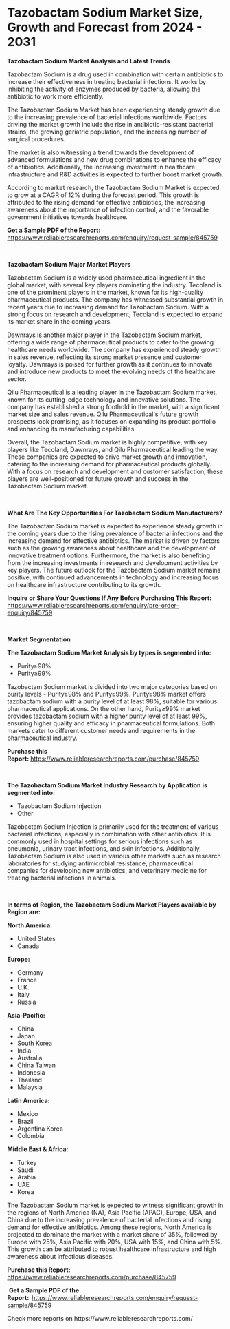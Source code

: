 <p><h1>Tazobactam Sodium Market Size, Growth and Forecast from 2024 - 2031</h1></p><p><strong>Tazobactam Sodium Market Analysis and Latest Trends</strong></p>
<p><p>Tazobactam Sodium is a drug used in combination with certain antibiotics to increase their effectiveness in treating bacterial infections. It works by inhibiting the activity of enzymes produced by bacteria, allowing the antibiotic to work more efficiently.</p><p>The Tazobactam Sodium Market has been experiencing steady growth due to the increasing prevalence of bacterial infections worldwide. Factors driving the market growth include the rise in antibiotic-resistant bacterial strains, the growing geriatric population, and the increasing number of surgical procedures.</p><p>The market is also witnessing a trend towards the development of advanced formulations and new drug combinations to enhance the efficacy of antibiotics. Additionally, the increasing investment in healthcare infrastructure and R&D activities is expected to further boost market growth.</p><p>According to market research, the Tazobactam Sodium Market is expected to grow at a CAGR of 12% during the forecast period. This growth is attributed to the rising demand for effective antibiotics, the increasing awareness about the importance of infection control, and the favorable government initiatives towards healthcare.</p></p>
<p><strong>Get a Sample PDF of the Report:&nbsp;</strong> <a href="https://www.reliableresearchreports.com/enquiry/request-sample/845759">https://www.reliableresearchreports.com/enquiry/request-sample/845759</a></p>
<p>&nbsp;</p>
<p><strong>Tazobactam Sodium Major Market Players</strong></p>
<p><p>Tazobactam Sodium is a widely used pharmaceutical ingredient in the global market, with several key players dominating the industry. Tecoland is one of the prominent players in the market, known for its high-quality pharmaceutical products. The company has witnessed substantial growth in recent years due to increasing demand for Tazobactam Sodium. With a strong focus on research and development, Tecoland is expected to expand its market share in the coming years.</p><p>Dawnrays is another major player in the Tazobactam Sodium market, offering a wide range of pharmaceutical products to cater to the growing healthcare needs worldwide. The company has experienced steady growth in sales revenue, reflecting its strong market presence and customer loyalty. Dawnrays is poised for further growth as it continues to innovate and introduce new products to meet the evolving needs of the healthcare sector.</p><p>Qilu Pharmaceutical is a leading player in the Tazobactam Sodium market, known for its cutting-edge technology and innovative solutions. The company has established a strong foothold in the market, with a significant market size and sales revenue. Qilu Pharmaceutical's future growth prospects look promising, as it focuses on expanding its product portfolio and enhancing its manufacturing capabilities.</p><p>Overall, the Tazobactam Sodium market is highly competitive, with key players like Tecoland, Dawnrays, and Qilu Pharmaceutical leading the way. These companies are expected to drive market growth and innovation, catering to the increasing demand for pharmaceutical products globally. With a focus on research and development and customer satisfaction, these players are well-positioned for future growth and success in the Tazobactam Sodium market.</p></p>
<p>&nbsp;</p>
<p><strong>What Are The Key Opportunities For Tazobactam Sodium Manufacturers?</strong></p>
<p><p>The Tazobactam Sodium market is expected to experience steady growth in the coming years due to the rising prevalence of bacterial infections and the increasing demand for effective antibiotics. The market is driven by factors such as the growing awareness about healthcare and the development of innovative treatment options. Furthermore, the market is also benefiting from the increasing investments in research and development activities by key players. The future outlook for the Tazobactam Sodium market remains positive, with continued advancements in technology and increasing focus on healthcare infrastructure contributing to its growth.</p></p>
<p><strong>Inquire or Share Your Questions If Any Before Purchasing This Report:</strong> <a href="https://www.reliableresearchreports.com/enquiry/pre-order-enquiry/845759">https://www.reliableresearchreports.com/enquiry/pre-order-enquiry/845759</a></p>
<p>&nbsp;</p>
<p><strong>Market Segmentation</strong></p>
<p><strong>The Tazobactam Sodium Market Analysis by types is segmented into:</strong></p>
<p><ul><li>Purity≥98%</li><li>Purity≥99%</li></ul></p>
<p><p>Tazobactam Sodium market is divided into two major categories based on purity levels - Purity≥98% and Purity≥99%. Purity≥98% market offers tazobactam sodium with a purity level of at least 98%, suitable for various pharmaceutical applications. On the other hand, Purity≥99% market provides tazobactam sodium with a higher purity level of at least 99%, ensuring higher quality and efficacy in pharmaceutical formulations. Both markets cater to different customer needs and requirements in the pharmaceutical industry.</p></p>
<p><strong>Purchase this Report:&nbsp;</strong><a href="https://www.reliableresearchreports.com/purchase/845759">https://www.reliableresearchreports.com/purchase/845759</a></p>
<p>&nbsp;</p>
<p><strong>The Tazobactam Sodium Market Industry Research by Application is segmented into:</strong></p>
<p><ul><li>Tazobactam Sodium Injection</li><li>Other</li></ul></p>
<p><p>Tazobactam Sodium Injection is primarily used for the treatment of various bacterial infections, especially in combination with other antibiotics. It is commonly used in hospital settings for serious infections such as pneumonia, urinary tract infections, and skin infections. Additionally, Tazobactam Sodium is also used in various other markets such as research laboratories for studying antimicrobial resistance, pharmaceutical companies for developing new antibiotics, and veterinary medicine for treating bacterial infections in animals.</p></p>
<p>&nbsp;</p>
<p><strong>In terms of Region, the Tazobactam Sodium Market Players available by Region are:</strong></p>
<p>
    <p> <strong> North America: </strong>
        <ul>
            <li>United States</li>
            <li>Canada</li>
        </ul>
        </p> 
    <p> <strong> Europe: </strong>
        <ul>
            <li>Germany</li>
            <li>France</li>
            <li>U.K.</li>
            <li>Italy</li>
            <li>Russia</li>
        </ul>
        </p> 
    <p> <strong> Asia-Pacific: </strong>
        <ul>
            <li>China</li>
            <li>Japan</li>
            <li>South Korea</li>
            <li>India</li>
            <li>Australia</li>
            <li>China Taiwan</li>
            <li>Indonesia</li>
            <li>Thailand</li>
            <li>Malaysia</li>
        </ul>
        </p> 
    <p> <strong> Latin America: </strong>
        <ul>
            <li>Mexico</li>
            <li>Brazil</li>
            <li>Argentina Korea</li>
            <li>Colombia</li>
        </ul>
        </p> 
    <p> <strong> Middle East & Africa: </strong>
        <ul>
            <li>Turkey</li>
            <li>Saudi</li>
            <li>Arabia</li>
            <li>UAE</li>
            <li>Korea</li>
        </ul>
    </p>
    </p>
<p><p>The Tazobactam Sodium market is expected to witness significant growth in the regions of North America (NA), Asia Pacific (APAC), Europe, USA, and China due to the increasing prevalence of bacterial infections and rising demand for effective antibiotics. Among these regions, North America is projected to dominate the market with a market share of 35%, followed by Europe with 25%, Asia Pacific with 20%, USA with 15%, and China with 5%. This growth can be attributed to robust healthcare infrastructure and high awareness about infectious diseases.</p></p>
<p><strong>Purchase this Report: </strong><a href="https://www.reliableresearchreports.com/purchase/845759">https://www.reliableresearchreports.com/purchase/845759</a></p>
<p>&nbsp;<strong>Get a Sample PDF of the Report:&nbsp;&nbsp;</strong><a href="https://www.reliableresearchreports.com/enquiry/request-sample/845759">https://www.reliableresearchreports.com/enquiry/request-sample/845759</a></p>
<p><strong></strong></p>
<p>Check more reports on https://www.reliableresearchreports.com/</p>